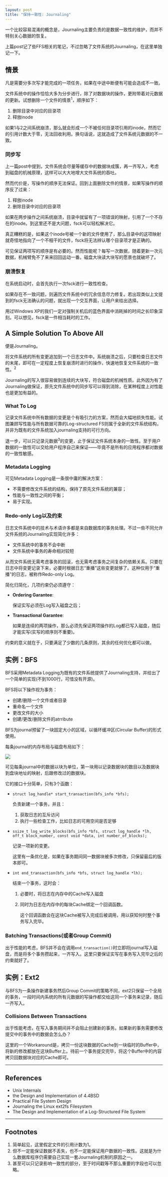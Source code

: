```yaml
---
layout: post
title: "保持一致性: Journaling"
---
```


一个比较容易混淆的概念是，Journaling主要负责的是数据一致性的维护，而并不特别关心数据的恢复。

上篇post记了些FFS相关的笔记，不过忽略了文件系统的Journaling，在这里单独记一下。

## 情景

凡是需要分多次写才能完成的一项任务，如果在中途中断便有可能会造成不一致。

文件系统中的操作恰恰大多为分步进行，除了对数据块的操作，更附带着对元数据的更新。试想删除一个文件的情景<sup>1</sup>，顺序如下：

1. 删除目录中对应的目录项
2. 释放inode

如果1与2之间系统崩溃，那么就会形成一个不被任何目录项引用的inode，然而它的引用计数大于零，无法回收利用。换句话说，这就造成了文件系统元数据的不一致。

### 同步写

上一篇post中提到，文件系统会尽量等缓存中的数据块成簇，再一齐写入，考虑到磁盘的机械原理，这样可以大大地增大文件系统的吞吐。

然而代价是，写操作的顺序无法保证。回到上面删除文件的情景，如果写操作的顺序反了过来：

1. 释放inode
2. 删除目录中对应的目录项

如果在两步操作之间系统崩溃，目录中就留有了一项错误的映射，引用了一个不存在的inode。到这里还不是大问题，fsck可以轻松解决它。

真正糟糕的是，如果这个inode号被一个新的文件使用了，那么目录中的这项映射就奇怪地指向了一个不相干的文件，fsck将无法辨认哪个目录项才是正确的。

可见保证两项写的顺序是有必要的。然而性能呢？每写一次数据，随着更新一次元数据，机械臂免不了来来回回运动一番。磁盘大块读大块写的愿景也就破坏了。

### 崩溃恢复

在系统启动时，会首先执行一次fsck进行一致性检查。

如果存在不一致问题，则遍历文件系统中的冗余信息尽力修复。若出现类似上文提到的fsck无法确认的问题，就出现一个交互界面，让用户来给出选择。

用过Windows XP的我们一定对强制关机后的蓝色界面中消耗掉的时间之长印象深刻。可以想见，fsck是一件相当耗时的工作。

## A Simple Solution To Above All

便是Journaling。

将文件系统的所有变更追加到一个日志文件中。系统崩溃之后，只要检查日志文件的末尾，即可在一定程度上恢复崩溃时进行的操作，快速地恢复文件系统的一致性。<sup>2</sup>

Journaling的写入很容易做到连续的大块写，符合磁盘的机械性质。此外因为有了Journaling做保证，原先文件系统中的同步写可以得到消除，在某种程度上对性能也是更加有益的。

### What To Log

记录文件系统中所有数据的变更是个有吸引力的方案，然而会大幅地损失性能。试图兼顾写性能与所有数据可靠的Log-structured FS则属于全新的文件系统结构，并非为既有的文件系统加入journaling支持的可行方向。

退一步，可以只记录元数据<sup>3</sup>的变更，止于保证文件系统本身的一致性。至于用户数据的一致性可以交给用户程序自己来保证——毕竟不是所有的应用程序都对数据的一致性敏感。

### Metadata Logging

可见Metadata Logging是一条很中庸的解决方案：

+ 不需要修改文件系统的结构，保持了原先文件系统的兼容；
+ 性能与一致性之间的平衡；
+ 易于实现。

### Redo-only Log以及约束

日志文件系统中的技术与术语许多都是来自数据库的事务处理。不过一些不同允许文件系统的Journaling实现简化许多：

+ 文件系统中的事务不会中断
+ 文件系统中事务的寿命相对较短

从而文件系统无需考虑事务的回滚，也无需考虑事务之间复杂的依赖关系。只要在日志中将变更记录下来，必要时根据日志“重播”这些变更就够了。这种仅用于“重播”的日志，被称作Redo-only Log。

简化归简化，几项约束仍必须遵守：

+ **Ordering Garantee**: 

  保证实写必须在Log写入磁盘之后；

+ **Transactional Garantee**: 

  如果是连续的两项操作，那么必须先保证两项操作的Log都已写入磁盘，随后才能实写(实写的顺序则不重要)。

约束的意义就在于，只要满足了少数的几条原则，其余的任何优化都可以做。

## 实例：BFS

BFS采用Metadata Logging为既有的文件系统提供了Journaling支持，并给出了一个简单的实现(不到1000行，可惜没有开源)。

BFS将以下操作视为事务：

+ 创建/删除一个文件或者目录
+ 重命名一个文件
+ 更改文件的大小
+ 创建/更改/删除文件的atrribute

BFS为journal预留了一块固定大小的区域，以循环缓冲区(Circular Buffer)的形式使用。

每条journal的内存布局与磁盘布局如下：

![](/images/bfs-journaling.jpg)

可见每条journal中的数据以块为单位，第一块用以记录数据块的数目以及数据块到盘块地址的映射，后跟修改过的数据块。 

它的接口十分简单，只有3个函数：

+ `struct log_handle* start_transaction(bfs_info *bfs);`

  负责新建一个事务，并且：

  1. 获取日志的互斥访问
  2. 执行一些检查工作，比如日志的可用空间是否足够

+ `ssize_t log_write_blocks(bfs_info *bfs, struct log_handle *lh, off_t block_number, const void *data, int number_of_blocks);`

  记录一项新的变更。

  这里有一条优化是，如果在事务期间同一数据块被多次修改，只保留最后的版本即可。

+ `int end_transaction(bfs_info *bfs, struct log_handle *lh);`

  结束一个事务，这时会：

  1. 必要时，将日志在内存中的Cache写入磁盘
  2. 同时为日志在内存中的每块Cache绑定一个回调函数。

     这个回调函数会在这块Cache被写入完成后被调用，用以获知何时整个事务写入完毕。

### Batching Transactions(或者Group Commit)

出于性能的考虑，BFS并不会在调用`end_transaction()`时立即将journal写入磁盘，而是将多个事务攒起来，一齐写入。这里只要保证实写在事务写入完毕之后的约束就好了。

## 实例：Ext2

与BFS为一条操作新建事务然后Group Commit的策略不同，ext2只保留一个全局的事务，一段时间内系统的所有元数据的写操作都交给这同一个事务来记录，随后一齐写入。

### Collisions Between Transactions

出于性能考虑，在写入事务期间并不会阻止创建新的事务。如果新的事务需要修改提交中的事务中的数据会怎么办？

这里的一个Workaround是，拷贝一份这块数据的Cache到一块临时的Buffer中，将新的修改都放在这块Buffer上。待前一个事务提交完毕，将这个Buffer中的内容拷贝回数据块对应的Cache即可。

-------------

## References

+ Unix Internals
+ the Design and Implementation of 4.4BSD
+ Practical File System Design
+ Journaling the Linux ext2fs Filesystem
+ The Design and Implementation of a Log-Structured File System

-------------

## Footnotes

1. 简单起见，这里假定文件的引用计数为1。
2. 但不一定能保证数据不丢失，也不一定能保证用户数据的一致性。这就是为什么数据库程序仍需要自己实现一套Journaling机制的原因之一。
3. 甚至可以只记录影响一致性的部分，至于时间戳等不那么重要的字段也可以忽略。
